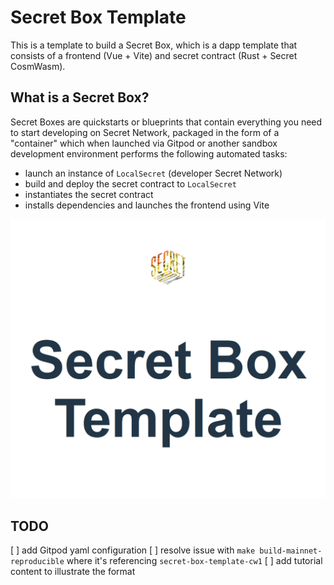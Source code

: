 # Secret Box Template

This is a template to build a Secret Box, which is a dapp template that consists of a frontend (Vue + Vite) and 
secret contract (Rust + Secret CosmWasm).

## What is a Secret Box?

Secret Boxes are quickstarts or blueprints that contain everything you need to start developing on Secret Network, 
packaged in the form of a "container" which when launched via Gitpod or another sandbox development environment 
performs the following automated tasks:

- launch an instance of `LocalSecret` (developer Secret Network)
- build and deploy the secret contract to `LocalSecret`
- instantiates the secret contract
- installs dependencies and launches the frontend using Vite

![Secret Box Template Dapp](/docs/secret-box-template.png)

## TODO

[ ] add Gitpod yaml configuration
[ ] resolve issue with `make build-mainnet-reproducible` where it's referencing `secret-box-template-cw1`
[ ] add tutorial content to illustrate the format

